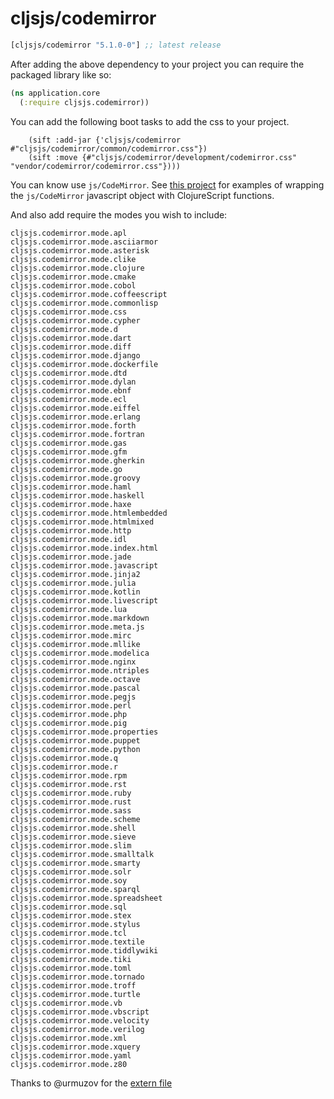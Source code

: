 # cljsjs/codemirror

[](dependency)
```clojure
[cljsjs/codemirror "5.1.0-0"] ;; latest release
```
[](/dependency)

After adding the above dependency to your project you can require the packaged library like so:

```clojure
(ns application.core
  (:require cljsjs.codemirror))
```

You can add the following boot tasks to add the css to your project.

```
    (sift :add-jar {'cljsjs/codemirror #"cljsjs/codemirror/common/codemirror.css"})
    (sift :move {#"cljsjs/codemirror/development/codemirror.css" "vendor/codemirror/codemirror.css"})))
```

You can know use ```js/CodeMirror```. See [this project](https://github.com/Jonovono/CodeMirror-cljs/blob/master/src/cljs/codemirror_cljs/core.cljs) for examples of wrapping the ```js/CodeMirror``` javascript object with ClojureScript functions.

And also add require the modes you wish to include:

```
cljsjs.codemirror.mode.apl
cljsjs.codemirror.mode.asciiarmor
cljsjs.codemirror.mode.asterisk
cljsjs.codemirror.mode.clike
cljsjs.codemirror.mode.clojure
cljsjs.codemirror.mode.cmake
cljsjs.codemirror.mode.cobol
cljsjs.codemirror.mode.coffeescript
cljsjs.codemirror.mode.commonlisp
cljsjs.codemirror.mode.css
cljsjs.codemirror.mode.cypher
cljsjs.codemirror.mode.d
cljsjs.codemirror.mode.dart
cljsjs.codemirror.mode.diff
cljsjs.codemirror.mode.django
cljsjs.codemirror.mode.dockerfile
cljsjs.codemirror.mode.dtd
cljsjs.codemirror.mode.dylan
cljsjs.codemirror.mode.ebnf
cljsjs.codemirror.mode.ecl
cljsjs.codemirror.mode.eiffel
cljsjs.codemirror.mode.erlang
cljsjs.codemirror.mode.forth
cljsjs.codemirror.mode.fortran
cljsjs.codemirror.mode.gas
cljsjs.codemirror.mode.gfm
cljsjs.codemirror.mode.gherkin
cljsjs.codemirror.mode.go
cljsjs.codemirror.mode.groovy
cljsjs.codemirror.mode.haml
cljsjs.codemirror.mode.haskell
cljsjs.codemirror.mode.haxe
cljsjs.codemirror.mode.htmlembedded
cljsjs.codemirror.mode.htmlmixed
cljsjs.codemirror.mode.http
cljsjs.codemirror.mode.idl
cljsjs.codemirror.mode.index.html
cljsjs.codemirror.mode.jade
cljsjs.codemirror.mode.javascript
cljsjs.codemirror.mode.jinja2
cljsjs.codemirror.mode.julia
cljsjs.codemirror.mode.kotlin
cljsjs.codemirror.mode.livescript
cljsjs.codemirror.mode.lua
cljsjs.codemirror.mode.markdown
cljsjs.codemirror.mode.meta.js
cljsjs.codemirror.mode.mirc
cljsjs.codemirror.mode.mllike
cljsjs.codemirror.mode.modelica
cljsjs.codemirror.mode.nginx
cljsjs.codemirror.mode.ntriples
cljsjs.codemirror.mode.octave
cljsjs.codemirror.mode.pascal
cljsjs.codemirror.mode.pegjs
cljsjs.codemirror.mode.perl
cljsjs.codemirror.mode.php
cljsjs.codemirror.mode.pig
cljsjs.codemirror.mode.properties
cljsjs.codemirror.mode.puppet
cljsjs.codemirror.mode.python
cljsjs.codemirror.mode.q
cljsjs.codemirror.mode.r
cljsjs.codemirror.mode.rpm
cljsjs.codemirror.mode.rst
cljsjs.codemirror.mode.ruby
cljsjs.codemirror.mode.rust
cljsjs.codemirror.mode.sass
cljsjs.codemirror.mode.scheme
cljsjs.codemirror.mode.shell
cljsjs.codemirror.mode.sieve
cljsjs.codemirror.mode.slim
cljsjs.codemirror.mode.smalltalk
cljsjs.codemirror.mode.smarty
cljsjs.codemirror.mode.solr
cljsjs.codemirror.mode.soy
cljsjs.codemirror.mode.sparql
cljsjs.codemirror.mode.spreadsheet
cljsjs.codemirror.mode.sql
cljsjs.codemirror.mode.stex
cljsjs.codemirror.mode.stylus
cljsjs.codemirror.mode.tcl
cljsjs.codemirror.mode.textile
cljsjs.codemirror.mode.tiddlywiki
cljsjs.codemirror.mode.tiki
cljsjs.codemirror.mode.toml
cljsjs.codemirror.mode.tornado
cljsjs.codemirror.mode.troff
cljsjs.codemirror.mode.turtle
cljsjs.codemirror.mode.vb
cljsjs.codemirror.mode.vbscript
cljsjs.codemirror.mode.velocity
cljsjs.codemirror.mode.verilog
cljsjs.codemirror.mode.xml
cljsjs.codemirror.mode.xquery
cljsjs.codemirror.mode.yaml
cljsjs.codemirror.mode.z80
```



Thanks to @urmuzov for the [extern file](https://raw.githubusercontent.com/urmuzov/closure-externs/master/codemirror.js)